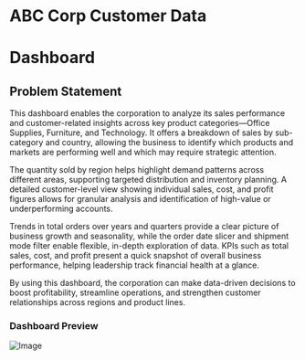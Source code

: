 # ABC Corp Customer Data


# Dashboard

## Problem Statement


This dashboard enables the corporation to analyze its sales performance and customer-related insights across key product categories—Office Supplies, Furniture, and Technology. It offers a breakdown of sales by sub-category and country, allowing the business to identify which products and markets are performing well and which may require strategic attention.

The quantity sold by region helps highlight demand patterns across different areas, supporting targeted distribution and inventory planning. A detailed customer-level view showing individual sales, cost, and profit figures allows for granular analysis and identification of high-value or underperforming accounts.

Trends in total orders over years and quarters provide a clear picture of business growth and seasonality, while the order date slicer and shipment mode filter enable flexible, in-depth exploration of data. KPIs such as total sales, cost, and profit present a quick snapshot of overall business performance, helping leadership track financial health at a glance.

By using this dashboard, the corporation can make data-driven decisions to boost profitability, streamline operations, and strengthen customer relationships across regions and product lines.



### Dashboard Preview

 
![Image](https://github.com/user-attachments/assets/99db19ec-496f-4c48-8efd-1f403ee51b8b)
